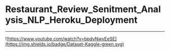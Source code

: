 
# Restaurant_Review_Senitment_Analysis_NLP_Heroku_Deployment
---
![https://www.youtube.com/watch?v=bpdvNwvEeSE](https://img.shields.io/badge/Dataset-Kaggle-green.svg)
